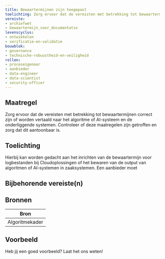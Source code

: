 ```yaml
---
title: Bewaartermijnen zijn toegepast 
toelichting: Zorg ervoor dat de vereisten met betrekking tot bewaartermijnen correct zijn of worden vertaald naar het algoritme of AI-systeem en de onderliggende systemen. Controleer of deze maatregelen zijn getroffen en zorg dat dit aantoonbaar is.
vereiste:
- archiefwet
- bewaartermijn_voor_documentatie
levenscyclus:
- ontwikkelen
- verificatie-en-validatie
bouwblok:
- governance
- technische-robuustheid-en-veiligheid
rollen:
- proceseigenaar
- aanbieder
- data-engineer
- data-scientist
- security-officer
---
```


<!-- tags -->
## Maatregel

Zorg ervoor dat de vereisten met betrekking tot bewaartermijnen correct zijn of worden vertaald naar het algoritme of AI-systeem en de onderliggende systemen.
Controleer of deze maatregelen zijn getroffen en zorg dat dit aantoonbaar is.

## Toelichting

Hierbij kan worden gedacht aan het inrichten van de bewaartermijn voor logbestanden bij Cloudoplossingen of het bewaren van de output van algoritmen of AI-systemen in zaaksystemen.
Een aanbieder moet 

## Bijbehorende vereiste(n)

<!-- list_vereisten_on_maatregelen_page -->

## Bronnen

| Bron                        |
|-----------------------------|
|Algoritmekader|

## Voorbeeld

Heb jij een goed voorbeeld? Laat het ons weten!


